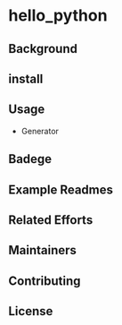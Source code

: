 # hello_python  
## Background  
## install
## Usage
* Generator
## Badege
## Example Readmes
## Related Efforts
## Maintainers
## Contributing
## License